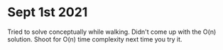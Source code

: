 # Sept 1st 2021
Tried to solve conceptually while walking. Didn't come up with the O(n) solution. Shoot for O(n) time complexity 
next time you try it.